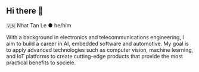 ## Hi there 👋

🇻🇳 Nhat Tan Le ● he/him 

With a background in electronics and telecommunications engineering, I aim to build a career in AI, embedded software and automotive. My goal is to apply advanced technologies such as computer vision, machine learning, and IoT platforms to create cutting-edge products that provide the most practical benefits to sociele.
